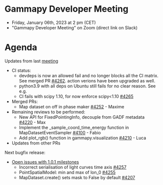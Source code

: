 
# Gammapy Developer Meeting

* Friday, January 06th, 2023 at 2 pm (CET)
* "Gammapy Developer Meeting" on Zoom (direct link on Slack)
# Agenda

Updates from last [meeting](../../2022/2022-12-16/README.md)
* CI status:
  * devdeps is now an allowed fail and no longer blocks all the CI matrix. See merged PR [#4262](https://github.com/gammapy/gammapy/pull/4262). action verions have been upgraded as well.
  * python3.9 with all deps on Ubuntu still fails for no clear reason. See e.g.
  * CI fails with scipy 1.10, for now enforce scipy<1.10 [#4265](https://github.com/gammapy/gammapy/issues/4265)
* Merged PRs:
  * Map dataset on off in phase maker [#4252](https://github.com/gammapy/gammapy/pull/4252) - Maxime
* Remaining reviews to be performed:
  * New API for FixedPointingInfo, decouple from GADF metadata [#4220](https://github.com/gammapy/gammapy/pull/4220) - Max
  * Implement the _sample_coord_time_energy function in MapDatasetEventSampler [#4100](https://github.com/gammapy/gammapy/pull/4100) - Fabio 
  * Add plot_rgb() function in gammapy.visualization [#4210](https://github.com/gammapy/gammapy/pull/4210) - Luca
* Updates from other PRs

Next bugfix release:
* [Open issues with 1.0.1 milestones](https://github.com/gammapy/gammapy/issues?q=is%3Aopen+is%3Aissue+milestone%3Av1.0.1)
  * Incorrect serialisation of light curves time axis [#4257](https://github.com/gammapy/gammapy/issues/4257)
  * PointSpatialModel: min and max of lon_0 [#4255](https://github.com/gammapy/gammapy/issues/4255)
  * MapDataset.create() sets mask to False by default [#4207](https://github.com/gammapy/gammapy/issues/4207)
 

